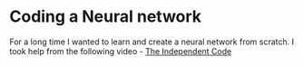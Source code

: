 # Coding a Neural network
For a long time I wanted to learn and create a neural network from scratch. I took help from the 
following video -  [The Independent Code](https://www.youtube.com/watch?v=pauPCy_s0Ok)



